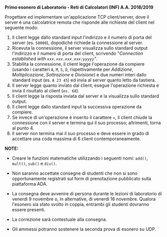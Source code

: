 **Primo esonero di Laboratorio - Reti di Calcolatori (INF) A.A. 2018/2019**

Progettare ed implementare un'applicazione TCP client/server, dove il server è una calcolatrice remota che risponde alle richieste del client nel seguente modo:
1. Il client legge dallo standard input l'indirizzo e il numero di porta del server (es. `58000`), dopodiché richiede la connessione al server.
2. Ricevuta la connessione, il server visualizza sullo standard output l'indirizzo e il numero di porta del client, scrivendo "*Connection established with `xxx.xxx.xxx.xxx:yyyyy`"*.
3. Stabilita la connessione, il client legge l'operazione da compiere (usando i caratteri `A`, `M`, `S`, `D`, rispettivamente per _Addizione_, _Moltiplicazione_, _Sottrazione_ e _Divisione_) e due numeri interi dallo standard input (es. `A 23 45`) ed invia al server quanto letto da tastiera.
4. Il server legge quanto inviato dal client, esegue l'operazione richiesta e invia il risultato al client (`es. 68`).
5. Il client legge la risposta inviata dal server e la visualizza sullo standard output.
6. Il client legge dallo standard input la successiva operazione da compiere.
7. Se invece di un'operazione è inserito il carattere `=`, il client chiude la connessione con il server e termina qui il suo processo; altrimenti, torna al punto 4.
8. Il server non termina mai il suo processo e deve essere in grado di accettare una coda massima di 6 client contemporaneamente.

**NOTE:**
- Creare le funzioni matematiche utilizzando i seguenti nomi: `add()`, `mult()`, `sub()` e `div()`.

- Non saranno accettate consegne di studenti che non si sono opportunamente registrati sul form di prenotazione pubblicato sulla piattaforma ADA.

- La consegna deve avvenire di persona durante le lezioni di laboratorio di venerdì 9 novembre o, in alternative, di venerdì 16 novembre. Qualora l'esonero sia stato svolto in coppia, entrambi gli studenti dovranno essere presenti.

- La correzione sarà contestuale alla consegna.

- Gli ammessi potranno sostenere la seconda prova di esonero su UDP.
